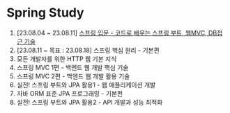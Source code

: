 # Spring Study

1. [23.08.04 ~ 23.08.11] [스프링 입문 - 코드로 배우는 스프링 부트, 웹MVC, DB접근 기술](https://gabang2.notion.site/1-afffcc39248c4598bac32fc1c3ec63be?pvs=4)
2. [23.08.11 ~ 목표 : 23.08.18] 스프링 핵심 원리 - 기본편
3. 모든 개발자를 위한 HTTP 웹 기본 지식
4. 스프링 MVC 1편 - 백엔드 웹 개발 핵심 기술
5. 스프링 MVC 2편 - 백엔드 웹 개발 활용 기술
6. 실전! 스프링 부트와 JPA 활용1 - 웹 애플리케이션 개발
7. 자바 ORM 표준 JPA 프로그래밍 - 기본편
8. 실전! 스프링 부트와 JPA 활용2 - API 개발과 성능 최적화
